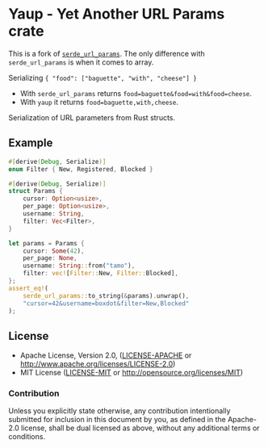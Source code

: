 # Yaup - Yet Another URL Params crate

This is a fork of [`serde_url_params`](https://github.com/boxdot/serde-url-params-rs).
The only difference with `serde_url_params` is when it comes to array.

Serializing `{ "food": ["baguette", "with", "cheese"] }`
- With `serde_url_params` returns `food=baguette&food=with&food=cheese`.
- With `yaup` it returns `food=baguette,with,cheese`.

Serialization of URL parameters from Rust structs.

## Example

```rust
#[derive(Debug, Serialize)]
enum Filter { New, Registered, Blocked }

#[derive(Debug, Serialize)]
struct Params {
    cursor: Option<usize>,
    per_page: Option<usize>,
    username: String,
    filter: Vec<Filter>,
}

let params = Params {
    cursor: Some(42),
    per_page: None,
    username: String::from("tamo"),
    filter: vec![Filter::New, Filter::Blocked],
};
assert_eq!(
    serde_url_params::to_string(&params).unwrap(),
    "cursor=42&username=boxdot&filter=New,Blocked"
);
```

## License

 * Apache License, Version 2.0, ([LICENSE-APACHE](LICENSE-APACHE) or
   http://www.apache.org/licenses/LICENSE-2.0)
 * MIT License ([LICENSE-MIT](LICENSE-MIT) or
   http://opensource.org/licenses/MIT)

### Contribution

Unless you explicitly state otherwise, any contribution intentionally submitted
for inclusion in this document by you, as defined in the Apache-2.0 license,
shall be dual licensed as above, without any additional terms or conditions.
